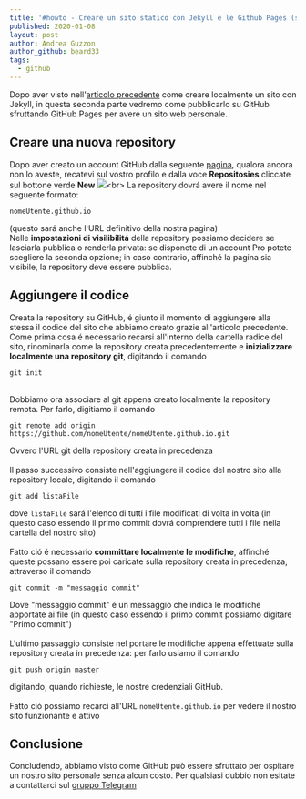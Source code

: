 ```yaml
---
title: '#howto - Creare un sito statico con Jekyll e le Github Pages (seconda parte)'
published: 2020-01-08
layout: post
author: Andrea Guzzon
author_github: beard33
tags:
  - github
---
```


Dopo aver visto nell'[articolo precedente](https://linuxhub.it/articles/how-to-creare-un-sito-statico-con-jekyll-e-le-github-pages-1) come creare localmente un sito con Jekyll, in questa seconda parte vedremo come pubblicarlo su GitHub sfruttando GitHub Pages per avere un sito web personale.

## Creare una nuova repository
Dopo aver creato un account GitHub dalla seguente [pagina](https://github.com/join?source=header-home), qualora ancora non lo aveste, recatevi sul vostro profilo e dalla voce **Repositosies** cliccate sul bottone verde **New**
![](https://i.ibb.co/jZrsfGD/new.png")<br>
La repository dovrá avere il nome nel seguente formato: 
```
nomeUtente.github.io
```
(questo sará anche l'URL definitivo della nostra pagina)<br>
Nelle **impostazioni di visilibilitá** della repository possiamo decidere se lasciarla pubblica o renderla privata: se disponete di un account Pro potete scegliere la seconda opzione; in caso contrario, affinché la pagina sia visibile, la repository deve essere pubblica.

## Aggiungere il codice
Creata la repository su GitHub, é giunto il momento di aggiungere alla stessa il codice del sito che abbiamo creato grazie all'articolo precedente.<br>
Come prima cosa é necessario recarsi all'interno della cartella radice del sito, rinominarla come la repository creata precedentemente e **inizializzare localmente una repository git**, digitando il comando
```
git init
```
<br>
Dobbiamo ora associare al git appena creato localmente la repository remota. Per farlo, digitiamo il comando

```
git remote add origin https://github.com/nomeUtente/nomeUtente.github.io.git
```
Ovvero l'URL git della repository creata in precedenza<br>
<br>
Il passo successivo consiste nell'aggiungere il codice del nostro sito alla repository locale, digitando il comando

```
git add listaFile
```
dove `listaFile` sará l'elenco di tutti i file modificati di volta in volta (in questo caso essendo il primo commit dovrá comprendere tutti i file nella cartella del nostro sito)<br><br>
Fatto ció é necessario **committare localmente le modifiche**, affinché queste possano essere poi caricate sulla repository creata in precedenza, attraverso il comando
```
git commit -m "messaggio commit"
```
Dove "messaggio commit" é un messaggio che indica le modifiche apportate ai file (in questo caso essendo il primo commit possiamo digitare "Primo commit")<br><br>
L'ultimo passaggio consiste nel portare le modifiche appena effettuate sulla repository creata in precedenza: per farlo usiamo il comando
```
git push origin master
```
digitando, quando richieste, le nostre credenziali GitHub. <br><br>
Fatto ció possiamo recarci all'URL `nomeUtente.github.io` per vedere il nostro sito funzionante e attivo


## Conclusione
Concludendo, abbiamo visto come GitHub può essere sfruttato per ospitare un nostro sito personale senza alcun costo.
Per qualsiasi dubbio non esitate a contattarci sul [gruppo Telegram](https://linuxhub.it/t.me/gentedilinux)